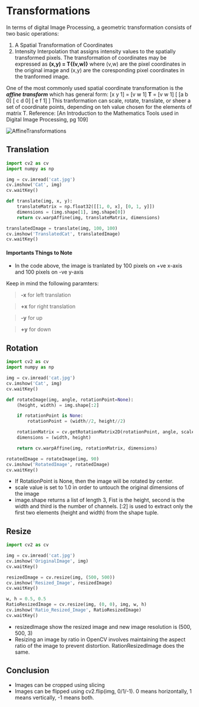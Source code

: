 # Transformations

In terms of digital Image Processing, a geometric transformation consists of two basic operations:
  1. A Spatial Transformation of Coordinates
  2. Intensity Interpolation that assigns intensity values to the spatially transformed pixels.
The transformation of coordinates may be expressed as **(x,y) = T{(v,w)}** where (v,w) are the pixel coordinates in the original image and (x,y) are the coresponding pixel coordinates in the tranformed image.

One of the most commonly used spatial coordinate transformation is the ***affine transform*** which has general form:
[x y 1] = [v w 1] **T** = [v w 1] [ [a b 0] [ c d 0] [ e f 1] ]
This tranformation can scale, rotate, translate, or sheer a set of coordinate points, depending on teh value chosen for the elements of matrix T.
Reference: [An Introduction to the Mathematics Tools used in Digital Image Processing, pg 109]

![AffineTransformations](https://github.com/ToheedAsghar/Practice_CV/assets/121859513/8b1f1a92-1faa-4e51-9235-83a779b366a5)


## Translation

```python
import cv2 as cv
import numpy as np

img = cv.imread('cat.jpg')
cv.imshow('Cat', img)
cv.waitKey()

def translate(img, x, y):
    translateMatrix = np.float32([[1, 0, x], [0, 1, y]])
    dimensions = (img.shape[1], img.shape[0])
    return cv.warpAffine(img, translateMatrix, dimensions)

translatedImage = translate(img, 100, 100)
cv.imshow('TranslatedCat', translatedImage)
cv.waitKey()
```

#### Importants Things to Note
- In the code above, the image is tranlated by 100 pixels on +ve x-axis and 100 pixels on -ve y-axis
  
Keep in mind the following paramters:

> **-x** for left translation

> **+x** for right translation

> **-y** for up

> **+y** for down

## Rotation

```python
import cv2 as cv
import numpy as np

img = cv.imread('cat.jpg')
cv.imshow('Cat', img)
cv.waitKey()

def rotateImage(img, angle, rotationPoint=None):
    (height, width) = img.shape[:2]

    if rotationPoint is None:
        rotationPoint = (width//2, height//2)

    rotationMatrix = cv.getRotationMatrix2D(rotationPoint, angle, scale=1.0)
    dimensions = (width, height)

    return cv.warpAffine(img, rotationMatrix, dimensions)

rotatedImage = rotateImage(img, 90)
cv.imshow('RotatedImage', rotatedImage)
cv.waitKey()
```
- If RotationPoint is None, then the image will be rotated by center.
- scale value is set to 1.0 in order to untouch the original dimensions of the image
- image.shape returns a list of length 3, Fist is the height, second is the width and third is the number of channels. [:2] is used to extract only the first two elements (height and width) from the shape tuple.

## Resize
  
```python
import cv2 as cv

img = cv.imread('cat.jpg')
cv.imshow('OriginalImage', img)
cv.waitKey()

resizedImage = cv.resize(img, (500, 500))
cv.imshow('Resized_Image', resizedImage)
cv.waitKey()

w, h = 0.5, 0.5
RatioResizedImage = cv.resize(img, (0, 0), img, w, h)
cv.imshow('Ratio_Resized_Image', RatioResizedImage)
cv.waitKey()
```

- resizedImage show the resized image and new image resolution is (500, 500, 3)
- Resizing an image by ratio in OpenCV involves maintaining the aspect ratio of the image to prevent distortion. RationResizedImage does the same.

## Conclusion

- Images can be cropped using slicing
- Images can be flipped using cv2.flip(img, 0/1/-1). 0 means horizontally, 1 means vertically, -1 means both.

